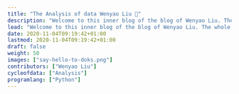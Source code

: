 ```yaml
---
title: "The Analysis of data Wenyao Liu 👋"
description: "Welcome to this inner blog of the blog of Wenyao Liu. The whole blog is set up using Doks theme for Hugo."
lead: "Welcome to this inner blog of the blog of Wenyao Liu. The whole blog is set up using Doks theme for Hugo"
date: 2020-11-04T09:19:42+01:00
lastmod: 2020-11-04T09:19:42+01:00
draft: false
weight: 50
images: ["say-hello-to-doks.png"]
contributors: ["Wenyao Liu"]
cycleofdata: ["Analysis"]
programlang: ["Python"]
---
```

